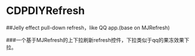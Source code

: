 # CDPDIYRefresh

##Jelly effect pull-down refresh，like QQ app.(base on MJRefresh)

###一个基于MJRefresh的上下拉刷新refresh控件，下拉类似于qq的果冻效果下拉。
